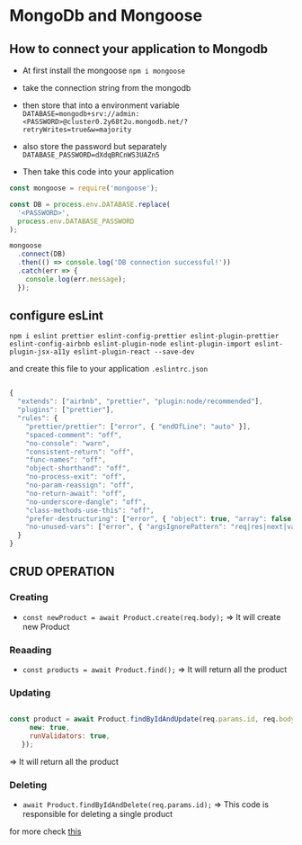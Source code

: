 # MongoDb and Mongoose

## How to connect your application to Mongodb

- At first install the mongoose `npm i mongoose`
- take the connection string from the mongodb
- then store that into a environment variable
  `DATABASE=mongodb+srv://admin:<PASSWORD>@cluster0.2y68t2u.mongodb.net/?retryWrites=true&w=majority`
- also store the password but separately
  `DATABASE_PASSWORD=dXdqBRCnWS3UAZn5`

- Then take this code into your application

```JavaScript
const mongoose = require('mongoose');

const DB = process.env.DATABASE.replace(
  '<PASSWORD>',
  process.env.DATABASE_PASSWORD
);

mongoose
  .connect(DB)
  .then(() => console.log('DB connection successful!'))
  .catch(err => {
    console.log(err.message);
  });

```

## configure esLint

`npm i eslint prettier eslint-config-prettier eslint-plugin-prettier eslint-config-airbnb eslint-plugin-node eslint-plugin-import eslint-plugin-jsx-a11y eslint-plugin-react --save-dev`

and create this file to your application `.eslintrc.json`

```JavaScript

{
  "extends": ["airbnb", "prettier", "plugin:node/recommended"],
  "plugins": ["prettier"],
  "rules": {
    "prettier/prettier": ["error", { "endOfLine": "auto" }],
    "spaced-comment": "off",
    "no-console": "warn",
    "consistent-return": "off",
    "func-names": "off",
    "object-shorthand": "off",
    "no-process-exit": "off",
    "no-param-reassign": "off",
    "no-return-await": "off",
    "no-underscore-dangle": "off",
    "class-methods-use-this": "off",
    "prefer-destructuring": ["error", { "object": true, "array": false }],
    "no-unused-vars": ["error", { "argsIgnorePattern": "req|res|next|val" }]
  }
}

```

## CRUD OPERATION

### Creating

- `const newProduct = await Product.create(req.body);` => It will create new Product

### Reaading

- `const products = await Product.find();` => It will return all the product

### Updating

```JavaScript

const product = await Product.findByIdAndUpdate(req.params.id, req.body, {
     new: true,
     runValidators: true,
   });

```

=> It will return all the product

### Deleting

- `await Product.findByIdAndDelete(req.params.id);` => This code is responsible for deleting a single product

for more check [this](https://mongoosejs.com/docs/queries.html)
